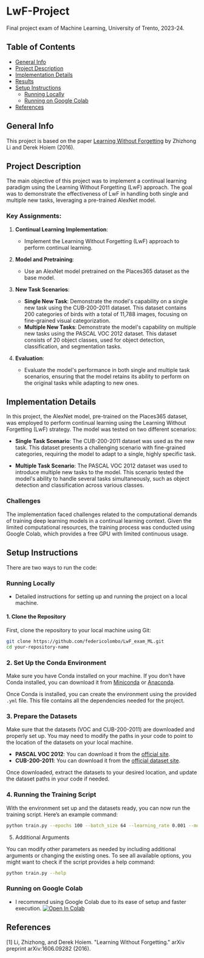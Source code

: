 # LwF-Project

Final project exam of Machine Learning, University of Trento, 2023-24.

## Table of Contents

- [General Info](#general-info)
- [Project Description](#project-description)
- [Implementation Details](#implementation-details)
- [Results](#results)
- [Setup Instructions](#setup-instructions)
  - [Running Locally](#running-locally)
  - [Running on Google Colab](#running-on-google-colab)
- [References](#references)

## General Info

This project is based on the paper [Learning Without Forgetting](https://arxiv.org/abs/1606.09282) by Zhizhong Li and Derek Hoiem (2016).

## Project Description

The main objective of this project was to implement a continual learning paradigm using the Learning Without Forgetting (LwF) approach. The goal was to demonstrate the effectiveness of LwF in handling both single and multiple new tasks, leveraging a pre-trained AlexNet model.

### Key Assignments:

1. **Continual Learning Implementation**: 
   - Implement the Learning Without Forgetting (LwF) approach to perform continual learning.

2. **Model and Pretraining**:
   - Use an AlexNet model pretrained on the Places365 dataset as the base model.

3. **New Task Scenarios**:
   - **Single New Task**: Demonstrate the model's capability on a single new task using the CUB-200-2011 dataset. This dataset contains 200 categories of birds with a total of 11,788 images, focusing on fine-grained visual categorization.
   - **Multiple New Tasks**: Demonstrate the model's capability on multiple new tasks using the PASCAL VOC 2012 dataset. This dataset consists of 20 object classes, used for object detection, classification, and segmentation tasks.

4. **Evaluation**:
   - Evaluate the model's performance in both single and multiple task scenarios, ensuring that the model retains its ability to perform on the original tasks while adapting to new ones.

## Implementation Details

In this project, the AlexNet model, pre-trained on the Places365 dataset, was employed to perform continual learning using the Learning Without Forgetting (LwF) strategy. The model was tested on two different scenarios:

- **Single Task Scenario**: The CUB-200-2011 dataset was used as the new task. This dataset presents a challenging scenario with fine-grained categories, requiring the model to adapt to a single, highly specific task.

- **Multiple Task Scenario**: The PASCAL VOC 2012 dataset was used to introduce multiple new tasks to the model. This scenario tested the model's ability to handle several tasks simultaneously, such as object detection and classification across various classes.

### Challenges

The implementation faced challenges related to the computational demands of training deep learning models in a continual learning context. Given the limited computational resources, the training process was conducted using Google Colab, which provides a free GPU with limited continuous usage.

## Setup Instructions

There are two ways to run the code:

### Running Locally

- Detailed instructions for setting up and running the project on a local machine.
  
#### 1. Clone the Repository

First, clone the repository to your local machine using Git:

```bash
git clone https://github.com/federicolombo/LwF_exam_ML.git
cd your-repository-name
```

### 2. Set Up the Conda Environment

Make sure you have Conda installed on your machine. If you don’t have Conda installed, you can download it from [Miniconda](https://docs.conda.io/en/latest/miniconda.html) or [Anaconda](https://www.anaconda.com/products/individual).

Once Conda is installed, you can create the environment using the provided `.yml` file. This file contains all the dependencies needed for the project.

### 3. Prepare the Datasets

Make sure that the datasets (VOC and CUB-200-2011) are downloaded and properly set up. You may need to modify the paths in your code to point to the location of the datasets on your local machine.

- **PASCAL VOC 2012**: You can download it from the [official site](http://host.robots.ox.ac.uk/pascal/VOC/voc2012/).
- **CUB-200-2011**: You can download it from the [official dataset site](http://www.vision.caltech.edu/visipedia/CUB-200-2011.html).

Once downloaded, extract the datasets to your desired location, and update the dataset paths in your code if needed.

### 4. Running the Training Script

With the environment set up and the datasets ready, you can now run the training script. Here’s an example command:

```bash
python train.py --epochs 100 --batch_size 64 --learning_rate 0.001 --model_to_train voc
```
5. Additional Arguments
   
You can modify other parameters as needed by including additional arguments or changing the existing ones. To see all available options, you might want to check if the script provides a help command:

```bash
python train.py --help
```

### Running on Google Colab

- I recommend using Google Colab due to its ease of setup and faster execution.
[![Open In Colab](https://colab.research.google.com/assets/colab-badge.svg)](https://colab.research.google.com/drive/1IpjkPncag0BgxxcclQEeoXXXiL59-mfK#scrollTo=ukqGY89_c3X9)

## References

[1] Li, Zhizhong, and Derek Hoiem. "Learning Without Forgetting." arXiv preprint arXiv:1606.09282 (2016).
